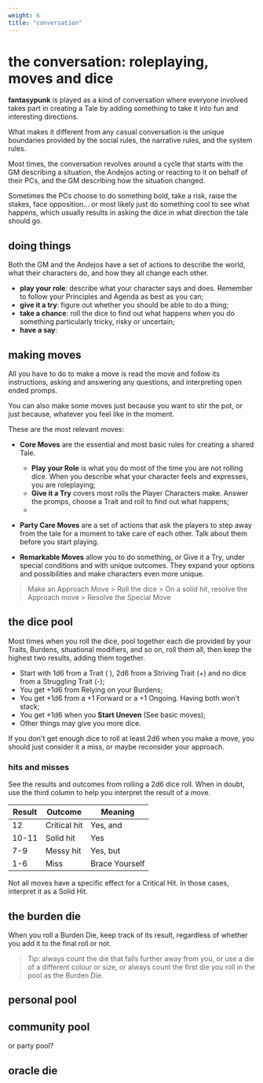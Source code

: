 ```yaml
---
weight: 6
title: "conversation"
---
```


# the conversation: roleplaying, moves and dice

**fantasypunk** is played as a kind of conversation where everyone involved takes part in creating a Tale by adding something to take it into fun and interesting directions.

What makes it different from any casual conversation is the unique boundaries provided by the social rules, the narrative rules, and the system rules.

Most times, the conversation revolves around a cycle that starts with the GM describing a situation, the Andejos acting or reacting to it on behalf of their PCs, and the GM describing how the situation changed.

Sometimes the PCs choose to do something bold, take a risk, raise the stakes, face opposition... or most likely just do something cool to see what happens, which usually results in asking the dice in what direction the tale should go.

## doing things

Both the GM and the Andejos have a set of actions to describe the world, what their characters do, and how they all change each other.

- **play your role**:  describe what your character says and does. Remember to follow your Principles and Agenda as best as you can;
- **give it a try**: figure out whether you should be able to do a thing;
- **take a chance**: roll the dice to find out what happens when you do something particularly tricky, risky or uncertain;
- **have a say**: 









## making moves

All you have to do to make a move is read the move and follow its instructions, asking and answering any questions, and interpreting open ended promps.

You can also make some moves just because you want to stir the pot, or just because, whatever you feel like in the moment.

These are the most relevant moves:

- **Core Moves** are the essential and most basic rules for creating a shared Tale. 
    - **Play your Role** is what you do most of the time you are not rolling dice. When you describe what your character feels and expresses, you are roleplaying;
    - **Give it a Try** covers most rolls the Player Characters make. Answer the promps, choose a Trait and roll to find out what happens;
    - 

- **Party Care Moves** are a set of actions that ask the players to step away from the tale for a moment to take care of each other. Talk about them before you start playing.

- **Remarkable Moves** allow you to do something, or Give it a Try, under special conditions and with unique outcomes. They expand your options and possibilities and make characters even more unique.

> Make an Approach Move > Roll the dice > On a solid hit, resolve the Approach move > Resolve the Special Move

## the dice pool

Most times when you roll the dice, pool together each die provided by your Traits, Burdens, situational modifiers, and so on, roll them all, then keep the highest two results, adding them together.

- Start with 1d6 from a Trait ( ), 2d6 from a Striving Trait (+) and no dice from a Struggling Trait (-);
- You get +1d6 from Relying on your Burdens;
- You get +1d6 from a +1 Forward or a +1 Ongoing. Having both won't stack;
- You get +1d6 when you **Start Uneven** (See basic moves);
- Other things may give you more dice.

If you don't get enough dice to roll at least 2d6 when you make a move, you should just consider it a miss, or maybe reconsider your approach.

### hits and misses

See the results and outcomes from rolling a 2d6 dice roll. When in doubt, use the third column to help you interpret the result of a move.

Result | Outcome      | Meaning
-------|--------------|---------------
12     | Critical hit | Yes, and
10-11  | Solid hit    | Yes
7-9    | Messy hit    | Yes, but
1-6    | Miss         | Brace Yourself

Not all moves have a specific effect for a Critical Hit. In those cases, interpret it as a Solid Hit.

## the burden die

When you roll a Burden Die, keep track of its result, regardless of whether you add it to the final roll or not.

> Tip: always count the die that falls further away from you, or use a die of a different colour or size, or always count the first die you roll in the pool as the Burden Die.

## personal pool

## community pool

or party pool?

## oracle die